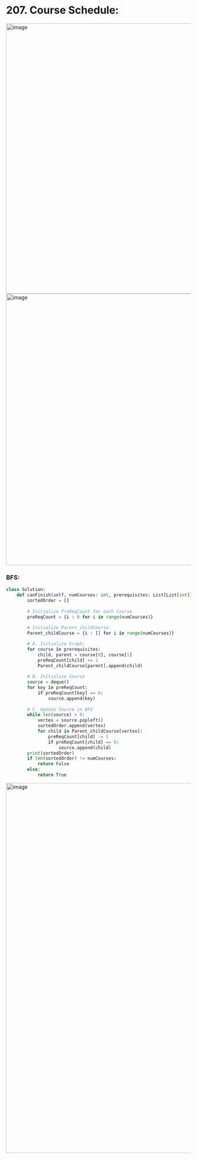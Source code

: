 # 207. Course Schedule:

<img width="736" alt="image" src="https://user-images.githubusercontent.com/35987583/163734801-1a0f8604-290b-42bd-a1e5-c3ca42322550.png">
<img width="740" alt="image" src="https://user-images.githubusercontent.com/35987583/163734808-f25dae29-e4e0-42d1-a988-3f34e1e4bcce.png">


### BFS:
```python
class Solution:
    def canFinish(self, numCourses: int, prerequisites: List[List[int]]) -> bool:
        sortedOrder = []
        
        # Initialize PreReqCount for each Course
        preReqCount = {i : 0 for i in range(numCourses)}
        
        # Initialize Parent_childCourse:
        Parent_childCourse = {i : [] for i in range(numCourses)}

        # A. Initialize Graph:
        for course in prerequisites:
            child, parent = course[0], course[1]
            preReqCount[child] += 1
            Parent_childCourse[parent].append(child)
        
        # B. Initialize Source
        source = deque()
        for key in preReqCount:
            if preReqCount[key] == 0:
                source.append(key)
        
        # C. Update Source in BFS
        while len(source) > 0:
            vertex = source.popleft()
            sortedOrder.append(vertex)
            for child in Parent_childCourse[vertex]:
                preReqCount[child] -= 1
                if preReqCount[child] == 0:
                    source.append(child)
        print(sortedOrder)            
        if len(sortedOrder) != numCourses:
            return False
        else:
            return True
```

<img width="1008" alt="image" src="https://user-images.githubusercontent.com/35987583/163734827-87787c54-6097-4969-872a-149a7a2b43ca.png">

